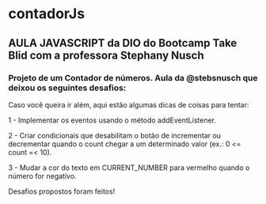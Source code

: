 # contadorJs

## AULA JAVASCRIPT da DIO do Bootcamp Take Blid com a professora Stephany Nusch

### Projeto de um Contador de números. Aula da @stebsnusch que deixou os seguintes desafios:

Caso você queira ir além, aqui estão algumas dicas de coisas para tentar:

1 - Implementar os eventos usando o método addEventListener.

2 - Criar condicionais que desabilitam o botão de incrementar ou decrementar quando o count chegar a um determinado valor (ex.: 0 <= count =< 10).

3 - Mudar a cor do texto em CURRENT_NUMBER para vermelho quando o número for negativo.

Desafios propostos foram feitos!
